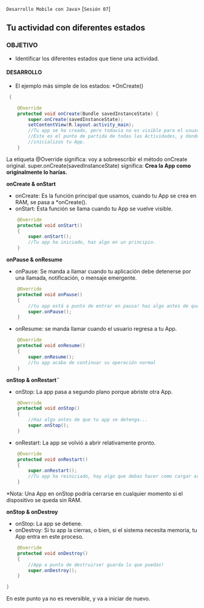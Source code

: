  ``Desarrollo Mobile con Java``> [``Sesión 07``]  
## Tu actividad con diferentes estados 

### OBJETIVO 
 - Identificar los diferentes estados que tiene una actividad. 

#### DESARROLLO
- El ejemplo más simple de los estados: *OnCreate()

```java
 {

    @Override
    protected void onCreate(Bundle savedInstanceState) {
        super.onCreate(savedInstanceState);
        setContentView(R.layout.activity_main);
        //Tu app se ha creado, pero todavia no es visible para el usuario
        //Este es el punto de partida de todas las Actividades, y donde idoneamente
        //inicializas tu App. 
    }
```
La etiqueta @Override significa: voy a sobreescribir el método onCreate original.
super.onCreate(savedInstanceState) significa: **Crea la App como originalmente lo harías.**

**onCreate & onStart**

- onCreate: Es la función principal que usamos, cuando tu App se crea en RAM, se pasa a *onCreate().
- onStart: Esta función se llama cuando tu App se vuelve visible.

```java
    @Override
    protected void onStart()
    {
        super.onStart();
        //Tu app ha iniciado, haz algo en un principio.
    }
```

**onPause & onResume**

- onPause: Se manda a llamar cuando tu aplicación debe detenerse por una llamada, notificación, o mensaje emergente.  

```java
    @Override
    protected void onPause()
    {
        //tu app está a punto de entrar en pausa! haz algo antes de que se pause.
        super.onPause();
    }
```
- onResume: se manda llamar cuando el usuario regresa a tu App. 

```java
    @Override
    protected void onResume()
    {
        super.onResume();
        //tu app acaba de continuar su operación normal
    }
```

**onStop & onRestart¨**

- onStop: La app pasa a segundo plano porque abriste otra App.   

```java
    @Override
    protected void onStop()
    {
        //Haz algo antes de que tu app se detenga...
        super.onStop();
    }
```

- onRestart: La app se volvió a abrir relativamente pronto.

```java
    @Override
    protected void onRestart()
    {
        super.onRestart();
        //Tu app ha reiniciado, hay algo que debas hacer como cargar archivos?
    }
```

*Nota: Una App en onStop podría cerrarse en cualquier momento si el dispositivo se queda sin RAM. 


**onStop & onDestroy**

- onStop: La app se detiene.
- onDestroy: Si tu app la cierras, o bien, si el sistema necesita memoria, tu App entra en este proceso. 

```java
    @Override
    protected void onDestroy()
    {
        //App a punto de destruirse! guarda lo que puedas!
        super.onDestroy();
    }

}
```
En este punto ya no es reversible, y va a iniciar de nuevo.
